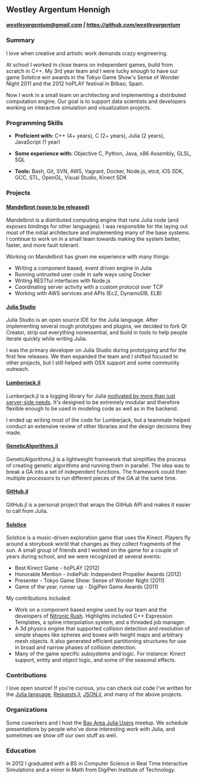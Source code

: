 ## Westley Argentum Hennigh
##### westleyargentum@gmail.com  |  https://github.com/westleyargentum


### Summary

I love when creative and artistic work demands crazy engineering.

At school I worked in close teams on independent games, build from scratch in C++. My 3rd year team and I were lucky enough to have our game Solstice win awards in the Tokyo Game Show's Sense of Wonder Night 2011 and the 2012 hóPLAY festival in Bilbao, Spain.

Now I work in a small team on architecting and implementing a distributed computation engine. Our goal is to support data scientists and developers working on interactive simulation and visualization projects.


### Programming Skills

- __Proficient with:__ C++ (4+ years), C (2+ years), Julia (2 years), JavaScript (1 year)
 
- __Some experience with:__ Objective C, Python, Java, x86 Assembly, GLSL, SQL
 
- __Tools:__ Bash, Git, SVN, AWS, Vagrant, Docker, Node.js, etcd, iOS SDK, GCC, STL, OpenGL, Visual Studio, Kinect SDK


### Projects

#### [Mandelbrot (soon to be released)](http://forio.com/products/mandelbrot)
Mandelbrot is a distributed computing engine that runs Julia code (and exposes bindings for other languages). I was responsible for the laying out most of the initial architecture and implementing many of the base systems. I continue to work on in a small team towards making the system better, faster, and more fault tolerant.

Working on Mandelbrot has given me experience with many things:

 - Writing a component based, event driven engine in Julia
 - Running untrusted user code in safe ways using Docker
 - Writing RESTful interfaces with Node.js
 - Coordinating server activity with a custom protocol over TCP
 - Working with AWS services and APIs (Ec2, DynamoDB, ELB)

#### [Julia Studio](http://forio.com/products/julia-studio)
Julia Studio is an open source IDE for the Julia language. After implementing several rough prototypes and plugins, we decided to fork Qt Creator, strip out everything nonessential, and build in tools to help people iterate quickly while writing Julia.

I was the primary developer on Julia Studio during prototyping and for the first few releases. We then expanded the team and I shifted focused to other projects, but I still helped with OSX support and some community outreach.


#### [Lumberjack.jl](https://github.com/forio/Lumberjack.jl)
Lumberjack.jl is a logging library for Julia [motivated by more than just server-side needs](http://forio.com/blog/lumberjack-talking-about-logging-in-models). It's designed to be extremely modular and therefore flexible enough to be used in modeling code as well as in the backend.

I ended up writing most of the code for Lumberjack, but a teammate helped conduct an extensive review of other libraries and the design decisions they made.

#### [GeneticAlgorithms.jl](https://github.com/forio/GeneticAlgorithms.jl)
GeneticAlgorithms.jl is a lightweight framework that simplifies the process of creating genetic algorithms and running them in parallel. The idea was to break a GA into a set of independent functions. The framework could then multiple processors to run different pieces of the GA at the same time.

#### [GitHub.jl](https://github.com/WestleyArgentum/GitHub.jl)
GitHub.jl is a personal project that wraps the GitHub API and makes it easier to call from Julia.

#### [Solstice](http://youtu.be/j_HyA8Bhf_M)
Solstice is a music-driven exploration game that uses the Kinect. Players fly around a storybook world that changes as they collect fragments of the sun. A small group of friends and I worked on the game for a couple of years during school, and we were recognized at several events:

 - Best Kinect Game - hóPLAY (2012)
 - Honorable Mention - indiePub: Independent Propeller Awards (2012)
 - Presenter - Tokyo Game Show: Sense of Wonder Night (2011) 
 - Game of the year, runner up - DigiPen Game Awards (2011)

My contributions included:

 - Work on a component based engine used by our team and the developers of [Nitronic Rush](https://nitronic-rush.com). Highlights included C++ Expression Templates, a spline interpolation system, and a threaded job manager.
 - A 3d physics engine that supported collision detection and resolution of simple shapes like spheres and boxes with height maps and arbitrary mesh objects. It also generated efficient partitioning structures for use in broad and narrow phases of collision detection.
 - Many of the game specific subsystems and logic. For instance: Kinect support, entity and object logic, and some of the seasonal effects.


### Contributions

I love open source! If you're curious, you can check out code I've written for the [Julia language](https://github.com/julialang/julia), [Requests.jl](https://github.com/loladiro/Requests.jl), [JSON.jl](https://github.com/JuliaLang/JSON.jl), and many of the above projects.


### Organizations

Some coworkers and I host the [Bay Area Julia Users](http://www.meetup.com/Bay-Area-Julia-Users) meetup. We schedule presentations by people who've done interesting work with Julia, and sometimes we show off our own stuff as well.


### Education

In 2012 I graduated with a BS in Computer Science in Real Time Interactive Simulations and a minor in Math from DigiPen Institute of Technology.
